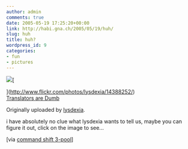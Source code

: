 ```yaml
---
author: admin
comments: true
date: 2005-05-19 17:25:20+00:00
link: http://habi.gna.ch/2005/05/19/huh/
slug: huh
title: huh?
wordpress_id: 9
categories:
- fun
- pictures
---
```



[![](http://photos11.flickr.com/14388252_ab004a0e20_m.jpg)](http://www.flickr.com/photos/lysdexia/14388252/)[
  
](http://www.flickr.com/photos/lysdexia/14388252/)  
[Translators are Dumb](http://www.flickr.com/photos/lysdexia/14388252/)






  

Originally uploaded by [lysdexia](http://www.flickr.com/people/lysdexia/).


  

i have absolutely no clue what lysdexia wants to tell us, maybe you can figure it out, click on the image to see... 



[via [command shift 3-pool](http://www.flickr.com/groups/cs3/pool/)]

